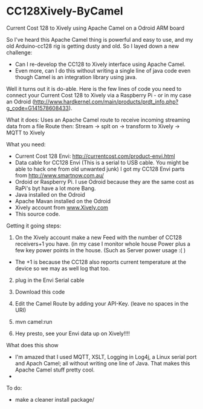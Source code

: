 # CC128Xively-ByCamel
Current Cost 128 to Xively using Apache Camel on a Odroid ARM board

So I've heard this Apache Camel thing is powerful and easy to use, and my old Arduino-cc128 rig is getting dusty and old. So I layed down a new challenge: 

* Can I re-develop the CC128 to Xively interface using Apache Camel.  
* Even more, can I do this without writing a single line of java code even though Camel is an integration library using java.

Well it turns out it is do-able. Here is the few lines of code you need to connect your Current Cost 128 to Xively via a Raspberry Pi - or in my case an Odroid (http://www.hardkernel.com/main/products/prdt_info.php?g_code=G141578608433).

What it does:
Uses an Apache Camel route to receive incoming streaming data from a file
Route then:
Stream -> splt on <MSG> -> transform to Xively  -> MQTT to Xively




What you need:
* Current Cost 128 Envi:  http://currentcost.com/product-envi.html  
* Data cable for CC128 Envi (This is a serial to USB cable. You might be able to hack one from old unwanted junk)
  I got my CC128 Envi parts from http://www.smartnow.com.au/ 
* Ordoid or Raspberry Pi.  I use Odroid because they are the same cost as RaPi's byt have a lot more Bang.
* Java installed on the Odroid
* Apache Mavan installed on the Odroid
* Xively account from www.Xively.com
* This source code.

Getting it going steps:

1) On the Xively account make a new Feed with the number of CC128 receivers+1 you have. (in my case I monitor whole house Power plus a few key power points in the house. (Such as Server power usage :(  )
* The +1 is because the CC128 also reports current temperature at the device so we may as well log that too.

2) plug in the Envi Serial cable

3) Download this code

4) Edit the Camel Route by adding your API-Key.  (leave no spaces in the URI)

5) mvn camel:run

6) Hey presto, see your Envi data up on Xively!!!!



What does this show
* I'm amazed that I used MQTT, XSLT, Logging in Log4j, a Linux serial port and Apach Camel; all without writing one line of Java. That makes this Apache Camel stuff pretty cool.
* 


To do:
* make a cleaner install package/
